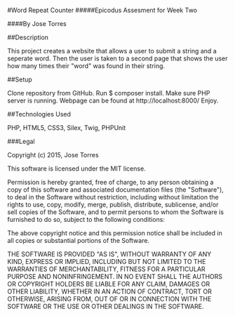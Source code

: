 #Word Repeat Counter
#####Epicodus Assesment for Week Two

####By Jose Torres

##Description

This project creates a website that allows a user to submit a string and a seperate word. Then the user is taken to a second page that shows the user how many times their "word" was found in their string.

##Setup

Clone repository from GitHub.
Run $ composer install.
Make sure PHP server is running.
Webpage can be found at http://localhost:8000/
Enjoy.

##Technologies Used

PHP, HTML5, CSS3, Silex, Twig, PHPUnit

###Legal

Copyright (c) 2015, Jose Torres

This software is licensed under the MIT license.

Permission is hereby granted, free of charge, to any person obtaining a copy of this software and associated documentation files (the "Software"), to deal in the Software without restriction, including without limitation the rights to use, copy, modify, merge, publish, distribute, sublicense, and/or sell copies of the Software, and to permit persons to whom the Software is furnished to do so, subject to the following conditions:

The above copyright notice and this permission notice shall be included in all copies or substantial portions of the Software.

THE SOFTWARE IS PROVIDED "AS IS", WITHOUT WARRANTY OF ANY KIND, EXPRESS OR IMPLIED, INCLUDING BUT NOT LIMITED TO THE WARRANTIES OF MERCHANTABILITY, FITNESS FOR A PARTICULAR PURPOSE AND NONINFRINGEMENT. IN NO EVENT SHALL THE AUTHORS OR COPYRIGHT HOLDERS BE LIABLE FOR ANY CLAIM, DAMAGES OR OTHER LIABILITY, WHETHER IN AN ACTION OF CONTRACT, TORT OR OTHERWISE, ARISING FROM, OUT OF OR IN CONNECTION WITH THE SOFTWARE OR THE USE OR OTHER DEALINGS IN THE SOFTWARE.
